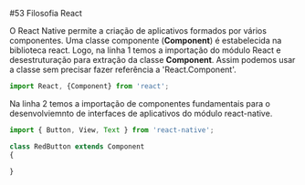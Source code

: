 #53 Filosofia React

O React Native permite a criação de aplicativos formados por vários componentes.
Uma classe componente (**Component**) é estabelecida na biblioteca react. Logo, na linha 1 temos a importação do módulo React e desestruturação para extração da classe **Component**. Assim podemos usar a classe sem precisar fazer referência a 'React.Component'.

```javascript
import React, {Component} from 'react';
```
Na linha 2  temos a importação de componentes fundamentais para o desenvolviemnto de interfaces de aplicativos do módulo react-native.
```javascript
import { Button, View, Text } from 'react-native';
```

```javascript
class RedButton extends Component
{

}
```
